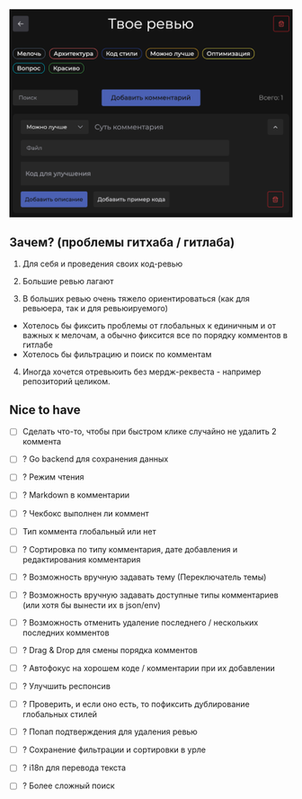 <img src="images/app.png" width="550px" />

## Зачем? (проблемы гитхаба / гитлаба)

1. Для себя и проведения своих код-ревью

2. Большие ревью лагают
3. В больших ревью очень тяжело ориентироваться (как для ревьюера, так и для ревьюируемого)
- Хотелось бы фиксить проблемы от глобальных к единичным и от важных к мелочам, а обычно фиксится все по порядку комментов в гитлабе
- Хотелось бы фильтрацию и поиск по комментам

4. Иногда хочется отревьюить без мердж-реквеста - например репозиторий целиком. 



## Nice to have

- [ ] Сделать что-то, чтобы при быстром клике случайно не удалить 2 коммента

- [ ] ? Go backend для сохранения данных
- [ ] ? Режим чтения
- [ ] ? Markdown в комментарии
- [ ] ? Чекбокс выполнен ли коммент
- [ ] Тип коммента глобальный или нет
- [ ] ? Сортировка по типу комментария, дате добавления и редактирования комментария

- [ ] ? Возможность вручную задавать тему (Переключатель темы)
- [ ] ? Возможность вручную задавать доступные типы комментариев (или хотя бы вынести их в json/env)
- [ ] ? Возможность отменить удаление последнего / нескольких последних комментов
- [ ] ? Drag & Drop для смены порядка комментов

- [ ] ? Автофокус на хорошем коде / комментарии при их добавлении

- [ ] ? Улучшить респонсив
- [ ] ? Проверить, и если оно есть, то пофиксить дублирование глобальных стилей

- [ ] ? Попап подтверждения для удаления ревью
- [ ] ? Сохранение фильтрации и сортировки в урле
- [ ] ? i18n для перевода текста
- [ ] ? Более сложный поиск
